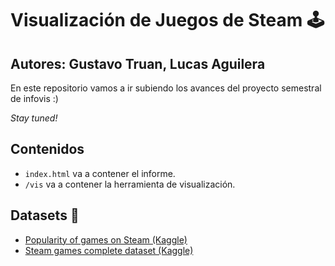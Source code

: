 # Visualización de Juegos de Steam 🕹
## Autores: Gustavo Truan, Lucas Aguilera

En este repositorio vamos a ir subiendo los avances del proyecto semestral de infovis :)

*Stay tuned!*

## Contenidos

- `index.html` va a contener el informe.
- `/vis` va a contener la herramienta de visualización.

## Datasets 📑

- [Popularity of games on Steam (Kaggle)](https://www.kaggle.com/datasets/michau96/popularity-of-games-on-steam)
- [Steam games complete dataset (Kaggle)](https://www.kaggle.com/datasets/trolukovich/steam-games-complete-dataset)
